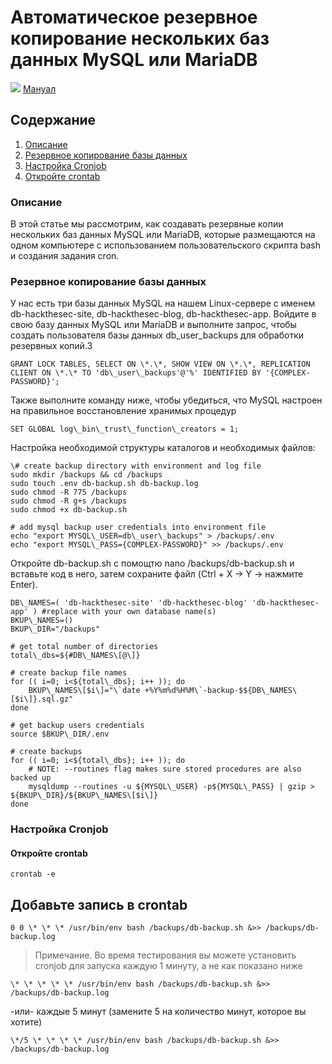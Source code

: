 # Автоматическое резервное копирование нескольких баз данных MySQL или MariaDB

![](https://itsecforu.ru/wp-content/uploads/2018/09/1-5.jpg) [Мануал](https://itsecforu.ru/category/%d0%bc%d0%b0%d0%bd%d1%83%d0%b0%d0%bb/)

## Содержание

1.  [Описание](https://itsecforu.ru/2018/09/06/%d0%b0%d0%b2%d1%82%d0%be%d0%bc%d0%b0%d1%82%d0%b8%d1%87%d0%b5%d1%81%d0%ba%d0%be%d0%b5-%d1%80%d0%b5%d0%b7%d0%b5%d1%80%d0%b2%d0%bd%d0%be%d0%b5-%d0%ba%d0%be%d0%bf%d0%b8%d1%80%d0%be%d0%b2%d0%b0%d0%bd%d0%b8/#opisanie)
2.  [Резервное копирование базы данных](https://itsecforu.ru/2018/09/06/%d0%b0%d0%b2%d1%82%d0%be%d0%bc%d0%b0%d1%82%d0%b8%d1%87%d0%b5%d1%81%d0%ba%d0%be%d0%b5-%d1%80%d0%b5%d0%b7%d0%b5%d1%80%d0%b2%d0%bd%d0%be%d0%b5-%d0%ba%d0%be%d0%bf%d0%b8%d1%80%d0%be%d0%b2%d0%b0%d0%bd%d0%b8/#rezervnoe-kopirovanie-bazy-dannyh)
3.  [Настройка Cronjob](https://itsecforu.ru/2018/09/06/%d0%b0%d0%b2%d1%82%d0%be%d0%bc%d0%b0%d1%82%d0%b8%d1%87%d0%b5%d1%81%d0%ba%d0%be%d0%b5-%d1%80%d0%b5%d0%b7%d0%b5%d1%80%d0%b2%d0%bd%d0%be%d0%b5-%d0%ba%d0%be%d0%bf%d0%b8%d1%80%d0%be%d0%b2%d0%b0%d0%bd%d0%b8/#nastroyka-cronjob)
4.  [Откройте crontab](https://itsecforu.ru/2018/09/06/%d0%b0%d0%b2%d1%82%d0%be%d0%bc%d0%b0%d1%82%d0%b8%d1%87%d0%b5%d1%81%d0%ba%d0%be%d0%b5-%d1%80%d0%b5%d0%b7%d0%b5%d1%80%d0%b2%d0%bd%d0%be%d0%b5-%d0%ba%d0%be%d0%bf%d0%b8%d1%80%d0%be%d0%b2%d0%b0%d0%bd%d0%b8/#otkroyte-crontab)

### Описание

В этой статье мы рассмотрим, как создавать резервные копии нескольких баз данных MySQL или MariaDB, которые размещаются на одном компьютере с использованием пользовательского скрипта bash и создания задания cron.

### Резервное копирование базы данных

У нас есть три базы данных MySQL на нашем Linux-сервере с именем db-hackthesec-site, db-hackthesec-blog, db-hackthesec-app.
Войдите в свою базу данных MySQL или MariaDB и выполните запрос, чтобы создать пользователя базы данных db\_user\_backups для обработки резервных копий.3

```
GRANT LOCK TABLES, SELECT ON \*.\*, SHOW VIEW ON \*.\*, REPLICATION CLIENT ON \*.\* TO 'db\_user\_backups'@'%' IDENTIFIED BY '{COMPLEX-PASSWORD}';
```

Также выполните команду ниже, чтобы убедиться, что MySQL настроен на правильное восстановление хранимых процедур

```
SET GLOBAL log\_bin\_trust\_function\_creators = 1;
```

Настройка необходимой структуры каталогов и необходимых файлов:
```
\# create backup directory with environment and log file
sudo mkdir /backups && cd /backups
sudo touch .env db-backup.sh db-backup.log
sudo chmod -R 775 /backups
sudo chmod -R g+s /backups
sudo chmod +x db-backup.sh

# add mysql backup user credentials into environment file
echo "export MYSQL\_USER=db\_user\_backups" > /backups/.env
echo "export MYSQL\_PASS={COMPLEX-PASSWORD}" >> /backups/.env
```

Откройте db-backup.sh с помощтю nano /backups/db-backup.sh и вставьте код в него, затем сохраните файл (Ctrl + X -> Y -> нажмите Enter).

```
DB\_NAMES=( 'db-hackthesec-site' 'db-hackthesec-blog' 'db-hackthesec-app' ) #replace with your own database name(s)
BKUP\_NAMES=()
BKUP\_DIR="/backups"

# get total number of directories
total\_dbs=${#DB\_NAMES\[@\]}

# create backup file names
for (( i=0; i<${total\_dbs}; i++ )); do
    BKUP\_NAMES\[$i\]="\`date +%Y%m%d%H%M\`-backup-$${DB\_NAMES\[$i\]}.sql.gz"
done

# get backup users credentials
source $BKUP\_DIR/.env

# create backups
for (( i=0; i<${total\_dbs}; i++ )); do
    # NOTE: --routines flag makes sure stored procedures are also backed up
    mysqldump --routines -u ${MYSQL\_USER} -p${MYSQL\_PASS} | gzip > ${BKUP\_DIR}/${BKUP\_NAMES\[$i\]}
done
```

### Настройка Cronjob
#### Откройте crontab

```
crontab -e
```

## Добавьте запись в crontab

```
0 0 \* \* \* /usr/bin/env bash /backups/db-backup.sh &>> /backups/db-backup.log
```

> Примечание. Во время тестирования вы можете установить cronjob для запуска каждую 1 минуту, а не как показано ниже

```
\* \* \* \* \* /usr/bin/env bash /backups/db-backup.sh &>> /backups/db-backup.log
```

\-или- каждые 5 минут (замените 5 на количество минут, которое вы хотите)

```
\*/5 \* \* \* \* /usr/bin/env bash /backups/db-backup.sh &>> /backups/db-backup.log
```
